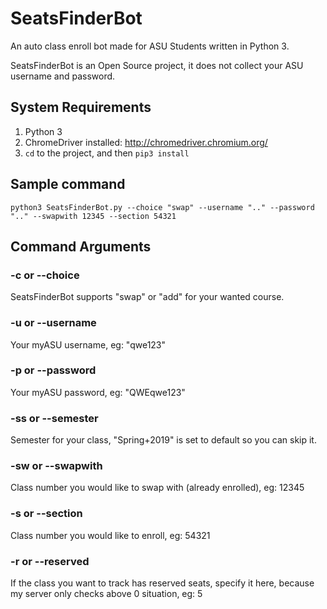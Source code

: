 # SeatsFinderBot
An auto class enroll bot made for ASU Students written in Python 3.

SeatsFinderBot is an Open Source project, it does not collect your ASU username and password.

## System Requirements
1. Python 3 
2. ChromeDriver installed: http://chromedriver.chromium.org/
3. ```cd``` to the project, and then ```pip3 install```

## Sample command
```python3 SeatsFinderBot.py --choice "swap" --username ".." --password ".." --swapwith 12345 --section 54321```

## Command Arguments

### -c or --choice
SeatsFinderBot supports "swap" or "add" for your wanted course.

### -u or --username
Your myASU username, eg: "qwe123"

### -p or --password
Your myASU password, eg: "QWEqwe123"

### -ss or --semester 
Semester for your class, "Spring+2019" is set to default so you can skip it.

### -sw or --swapwith
Class number you would like to swap with (already enrolled), eg: 12345

### -s or --section
Class number you would like to enroll, eg: 54321

### -r or --reserved
If the class you want to track has reserved seats, specify it here, because my server only checks above 0 situation, eg: 5
